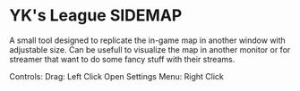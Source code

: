 # YK's League SIDEMAP

A small tool designed to replicate the in-game map in another window with adjustable size.
Can be usefull to visualize the map in another monitor or for streamer that want to do some fancy stuff with their streams.

Controls:
Drag: Left Click
Open Settings Menu: Right Click
